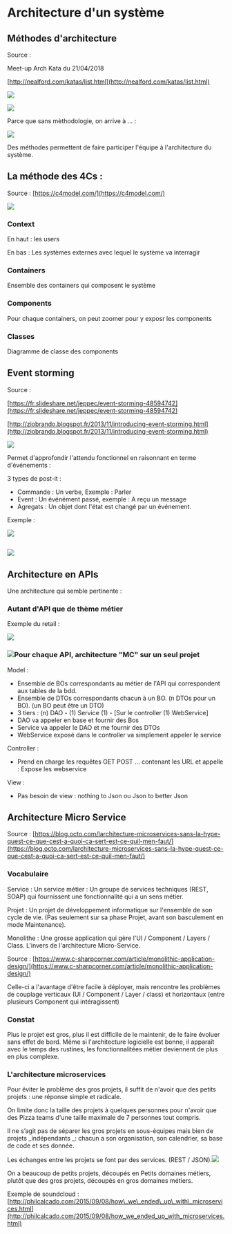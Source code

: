 # Architecture d'un système

## Méthodes d'architecture

Source :

Meet-up Arch Kata du 21/04/2018

[http://nealford.com/katas/list.html](http://nealford.com/katas/list.html)

![](https://lh3.googleusercontent.com/MaMRAu4D7UC2lHZxqPZ-W03OkeqezNlt4pBDh5PCoxou4zFK2LiAD-rwBmv2AnO3axRV6XzUAPOYU7RjrLWpfoTcygIRExS1-1vlnFdsBoqeC19cEjunzPnzvfYmhrfRN9WHxmkeKWgdKKAZjCILE3XQo3WuU_w3otbXJawcodu6n0Qj8UIYbRsWtzmSqxMJTATzsmgk6UBV5xc03I4nI6e2XIAQAz4at0SdXD5kvFTzZ0EuXeJJtogMLWTYI4z3ncIWW1rqhhIgrQmZRQ7Jr0qkixccGXwn8BonpEoQNcqHCeD45TFsqa59Nu-7UTWIWjSG8FaomJxywgWtcHGH_aoYSaRKd5YTvK02TTgpjEly8GvScb4J5Ls-q8y3TDXRndRdu4VIO8CNL-bKI9olXdQjEWAHStTUJ6Gn2TcEdubBep1Ca80iO4bJFQIZExd2YOxTlUcKfffrBOUxoO-05r-4NBT57FyYCDylKewPFaJeZBPFRx_LFP_OzkUC-So8iCYOeSDOt8IVrKamcT3LRA8uUnq1eNUn4D1lrLzC6zOkfiWqP7Fn_o-UKgncLAxtlGSyWOArETGw7lUWKmmQkarQm-EfscX2FILXq9xcCoVX32ydJDCBfKaAevQf_2qPxAeKPli60tpwdV_Ao3ImG7c0rH7YuoYI=w836-h626-no)

![](https://secure.meetupstatic.com/photos/event/3/6/0/5/highres_470353829.jpeg)

Parce que sans mèthodologie, on arrive à ... :

![](https://lh3.googleusercontent.com/0LEysC3ymt_BPcHuS9s5YWaC07Ltzfq6lkewzl4w3azKW4ESF74nZP5fawjNe8bVA8gPBUcSDd_bAlsLMuXMS7S1YFGGuWUKNN1Mtm_sIXFlWwWD17kudZJoxss0_ddh7RNn9QRlmgWdLP33aJM-TPRaiEYjKY2S4n9MM0mZXnQUurvrbA6TYUa8byEK63-vWWm7tcuieAAchru8IvoqVKO--k6fa5kbC7KiCi8spG2CTxyat_7shPyOHTJ6e-GoaZXxV6l4BIVoFGQyZo-p_Bw61zP8tfDG6YJM6VKYQjNUWywNUmmuxqyoNfhFLEUE_PUNHxt0YRE5Hd9iOWy5km1OlzKVAaI_6IQ_71ads3js7IsuRdOsb4FyOvNM2klorF5F-R0gJeSsNBjQhKRHT6Kdgxo62VTgqLw5g1GuvaBPEaUozfKIEmmtA1iP8xVSIisq8f0tNy3HkViit12e2qCMizaD2GKr5fs74EVZGgw7TPNpD8e0nwpbdGauBLw5Saxgz7KmPiRyD16CJ3JlDdDGknZ9ad5yvkUVTfnEXH-_xaXxcgaqWSt6FJQX67UVwRdaXETv4Gv9Qh1EJIE5Lq7qjqWbdWJ6GKStLhOc-c047GTISxjJ90T_saIUin3u5aq5eJk14yOuGlJKEQ6laZ32qR5V1wlJ=w836-h626-no)

Des méthodes permettent de faire participer l'équipe à l'architecture du système.

## La méthode des 4Cs :

Source : [https://c4model.com/](https://c4model.com/)

![](https://lh3.googleusercontent.com/IWctz3TIaPkwXyqc0HmLrK6JZnEN2TTsqreifzjEyNxxRGViIeOGEfWZX_Lnl8Ag3ARvIKNZzvS98pdaes1F8pDXYpNr36gaPvbd9-GsRDh7Q5PipR3lGpjvCGxaOsZmCujqzgt4xu5VK-1INBXEAY84UAHlFTD9jZ8Q3jVRvdKjkne8yB0GbERhhnF9zQD4LxosoEnCdO3I2R2biRWFyNstSGZ19c4j1VNIbF8RoifspYczNxuEDkU3yLHNqkBqAuOWzy-z70-Nsr80RkvLAhq6jq9O22uYkFQcSwt99bjDDPVT07Eet8g-OywR2Hh0V_1wD8nAEQfQV-bG2Ohe9F6iJ4NAKJyL803gB0i5v5mCOgEU_kVSwFH7Hf9WsblAGMZ7ScTm7dFdcP3CwDn-_bPIFnueikj6odkh8xHNyeNhDcbx_8jDOF34iSDQNhQxMy3As_-ZEgILeASySfHOJwp9VWD8h8H7pJ1yK2oqhrcxly2nE6rTENyjFhqvQsX8A0PjnDQ_myr0-C1ZuOR5rCOr6-DB-eoqVN2-uNmNAdfqMzXfrB3BDprcRRX_eunNp34uJzgyoXaQ5FpshnZYorOuvdq0zrs-_19hwoxTWyLRrsk1F0sdzNvlVacbp5Ms-tT7p5wGxqlkVPsvPsw1HyGjgMTelYGX=w836-h626-no)

### Context

En haut : les users

En bas : Les systèmes externes avec lequel le système va interragir

### Containers

Ensemble des containers qui composent le système

### Components

Pour chaque containers, on peut zoomer pour y exposr les components

### Classes

Diagramme de classe des components

## Event storming

Source :

[https://fr.slideshare.net/jeppec/event-storming-48594742](https://fr.slideshare.net/jeppec/event-storming-48594742)

[http://ziobrando.blogspot.fr/2013/11/introducing-event-storming.html](http://ziobrando.blogspot.fr/2013/11/introducing-event-storming.html)

![](https://lh3.googleusercontent.com/aFYcyQqvKq0T_A00Ir_lZpGupem8ieRkbpuxNga8D62zhR8wbvMhUjLrBYOedrvT7qX_JNvwgQxsJLM5f8wbg8HmLQP7RETV7BdKoD8Nr8MqXVt7duD2YdM7WkHntDMemGBUI_0wVEXTvWgwZczrO8TcZ1uom4v_eNMLG0eb9yosjcRJ53CEY_72LMVJ-KmJoZJu1GByYXXE9ldtUdq0JpRBu0ELdqy7VjJEf4g9pySDA5rrKgIhPXXWfLGyg16jY6dwqo6U5mufFwCJWdK2r0v7PMUiH5GgSDcLy0WJy8H3bL4Fy6dPVmQ3NH0nrv76Qi8BvIwxyoXxc4UVPbESEdVPY4eaBECs15e8c8cq7az8CMVBe3n5ncdwmGVv04edSyg8teDKwRE3BK8cI9h-o4VjQ3Z1-mYkq4KsSWQrmCd_rI2cXrdW3ImGEOchkrEayzxZnKVJi9i2mzGa-GJsOcl8Jy4hPCVn44IxR7MPFIHrNY5ksnZe13smf4v00SX4VUdrtrEtNw8kWiJEbOoUoi1KEyhObO9XEweX7FjeQW3ks2o0G-2bxKwspfLfT2ynWEmAHXy2lSh3qzrWUQ54cRpyQI7ikuR_jJ0B4uSCatZDyXjwOXWFwrjrtuJi2mEFUq5EACgat3llPJVnbqscre3wTlJ1aruN=w626-h836-no)

Permet d'approfondir l'attendu fonctionnel en raisonnant en terme d'événements :

3 types de post-it :

* Commande : Un verbe, Exemple : Parler
* Event : Un événément passé, exemple : A reçu un message
* Agregats : Un objet dont l'état est changé par un événement.

Exemple :

![](https://lh3.googleusercontent.com/hi1-cB_r2KJiWns1trwxZZ9P52tJIWjbzHKDpNUJywmu0rjXymS4oAtFlDcYV6s-MOannIuobGJXoEWCoyq2npXd4NRoRp43gwV0iK7x4JQmCGTE9lpNTGFQn_RYB_ivoDj0eCRVCd681Bc-OQVvF09cJUlFaQKWbzSeyclJwFRDddH-7UId2l4-nwGWN6CN828AZDuf9LnORujHWXMw8uDxYAn15npU1tB4r28kBmexJEoLoJpjVH2xu4Qgl2f38k6zPoKApPj7uv0uro4dJ7LjgaS_lw2oF8Pha59P28wGeYDTK-zFtMYHEJRpCvd3E3bywOzvb1EYcy6jt0faho2MI6GrIScMyNMXTUwmsKX5plcN1R5_X1B4IRTarSDZmhMp1u_MvnqZfr4S70BRBg6dfuvggMzwOoWGzL1KTG-l7qqWs4-N1zqRU3RCHBNxWLo6QPxlfo7_U5zwXYa_r_dGUuiPmQtxizM3zWEnhyQbh4gc8j3ULqtJRUa8TEdVtTnw1bPA56DK_ddqK_eg5Eha04uJMU8q6m65bKcGpPXho7mdleTLKU6_GGkwoqR78YF9ORGzGJ7-0cpzesctBjrzcCskkO80yf0wOU5FVZsH6i8isjtH1Ib24ZsPOWyvHies9lSEFNGPi6Eng8kzowYE2MW4x5wz=w836-h626-no)

## ![](https://lh3.googleusercontent.com/71W8nXH7Oc-CHiW7jzQ8DDpM4C1ACd0ab5bLDVRutMiqBNwpbGVDp4g2gFwhEYuB8zLOjm7b2cZFPVsm2Gm3WC2rhDPvXeAUYvihhPjAK2l-YH2oC1_9M-ByKrebpO5o4oA9SYKU2cmMOhuoDFugsYRFVF7WUoBy8Sbl6k6bZv65xbd2J4WpxngCn9pNzWROC-O7_AEouEI_UQVUtTOdympVjjHpdbhdIPGk0pVSU_GeyemsnWO5rRxLgL6UaCTxDphs8tQSm89MD24S-TwkWcylSh7FDWc2Qbrq4AC7cKl6C8-eGyGkvnwFiN4oc5o4ieas-tz218GDDQV1NQS0rdgaIMFX-zkxApqlRNWATOZ7_Gvk-tKkT3-VHBtrO3Ai2lD_LFPwG6hFrXXy4f1IwDWAVHXnwfORmLblmnlBLmof40HxMLmRjmh3Cd-9nnCG2RmvZOqFpvJIxZfZyEJ3oMstrkohPaaNI9cEA29KwwuhuVhgOvMFm_1iocV4l8w52rS9tFe1N4xcP3Wkn_ZBYrTu69Il3QeyRsAsliGfvTjflomr4_e1mzQIuoPA9hs2MzUNF0CJHQ0plCYXmolpNwgLu8d75Etv9HsWkdn6Tj8kTSrx5a08sMhQYBhcaBnstsIFRelOc8rHRB4YriFPQD5tvPnoo6Erwg=w1234-h925-no)

## Architecture en APIs

Une architecture qui semble pertinente :

### Autant d'API que de thème métier

Exemple du retail :

![](/assets/screencapture-developers-kiabi-fr-2018-04-10-11_20_52.png)

### ![](/assets/screencapture-developers-kiabi-fr-2018-04-10-11_20_52.png)Pour chaque API, architecture "MC" sur un seul projet

Model :

* Ensemble de BOs correspondants au métier de l'API qui correspondent aux tables de la bdd.
* Ensemble de DTOs correspondants chacun à un BO. \(n DTOs pour un BO\). \(un BO peut être un DTO\)
* 3 tiers : \(n\) DAO - \(1\) Service \(1\)  - \[Sur le controller \(1\) WebService\]
* DAO va appeler en base et fournir des Bos
* Service va appeler le DAO et me fournir des DTOs
* WebService exposé dans le controller va simplement appeler le service

Controller :

* Prend en charge les requêtes GET POST ... contenant les URL et appelle : Expose les webservice

View :

* Pas besoin de view : nothing to Json ou Json to better Json

## Architecture Micro Service

Source : [https://blog.octo.com/larchitecture-microservices-sans-la-hype-quest-ce-que-cest-a-quoi-ca-sert-est-ce-quil-men-faut/](https://blog.octo.com/larchitecture-microservices-sans-la-hype-quest-ce-que-cest-a-quoi-ca-sert-est-ce-quil-men-faut/)

### Vocabulaire

Service : Un service métier : Un groupe de services techniques \(REST, SOAP\) qui fournissent une fonctionnalité qui a un sens métier.

Projet : Un projet de développement informatique sur l'ensemble de son cycle de vie. \(Pas seulement sur sa phase Projet, avant son basculement en mode Maintenance\).

Monolithe : Une grosse application qui gère l'UI / Component / Layers / Class. L'invers de l'architecture Micro-Service.

Source : [https://www.c-sharpcorner.com/article/monolithic-application-design/](https://www.c-sharpcorner.com/article/monolithic-application-design/)

Celle-ci a l'avantage d'être facile à déployer, mais rencontre les problèmes de couplage verticaux \(UI / Component / Layer / class\) et horizontaux \(entre plusieurs Component qui intéragissent\)

### Constat

Plus le projet est gros, plus il est difficile de le maintenir, de le faire évoluer sans effet de bord. Même si l'architecture logicielle est bonne, il apparaît avec le temps des rustines, les fonctionnalitées métier deviennent de plus en plus complexe.

### L'architecture microservices

Pour éviter le problème des gros projets, il suffit de n'avoir que des petits projets : une réponse simple et radicale.

On limite donc la taille des projets à quelques personnes pour n'avoir que des Pizza teams d'une taille maximale de 7 personnes tout compris.

Il ne s’agit pas de séparer les gros projets en sous-équipes mais bien de projets _indépendants _: chacun a son organisation, son calendrier, sa base de code et ses donnée.

Les échanges entre les projets se font par des services. \(REST / JSON\).![](https://blog.octo.com/wp-content/uploads/2015/10/microservices-1024x464.png)

On a beaucoup de petits projets, découpés en Petits domaines métiers, plutôt que des gros projets, découpés en gros domaines métiers.

Exemple de soundcloud :[http://philcalcado.com/2015/09/08/how\_we\_ended\_up\_with\_microservices.html](http://philcalcado.com/2015/09/08/how_we_ended_up_with_microservices.html)

